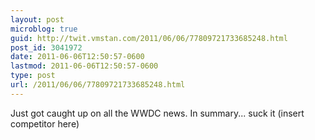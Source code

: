 ```yaml
---
layout: post
microblog: true
guid: http://twit.vmstan.com/2011/06/06/77809721733685248.html
post_id: 3041972
date: 2011-06-06T12:50:57-0600
lastmod: 2011-06-06T12:50:57-0600
type: post
url: /2011/06/06/77809721733685248.html
---
```

Just got caught up on all the WWDC news. In summary... suck it (insert competitor here)
